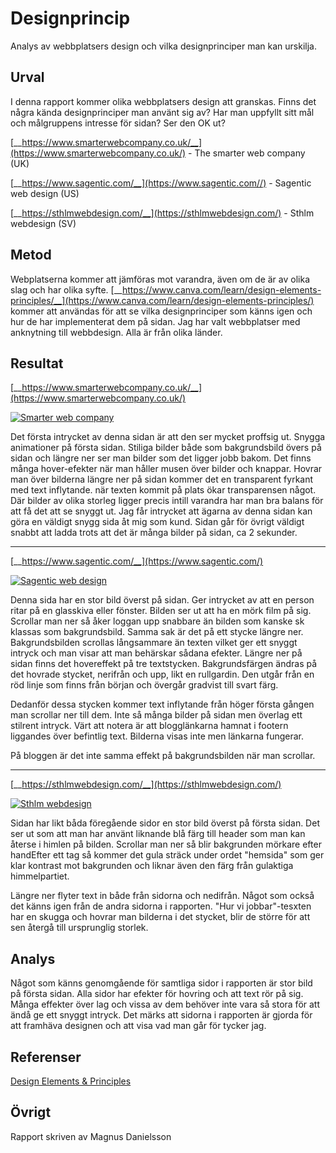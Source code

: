 ---
---
Designprincip
=========================

Analys av webbplatsers design och vilka designprinciper man kan urskilja.

Urval
-----------------------


I denna rapport kommer olika webbplatsers design att granskas. Finns det några kända designprinciper man använt sig av? Har man uppfyllt sitt mål och målgruppens intresse för sidan? Ser den OK ut?

[__https://www.smarterwebcompany.co.uk/__](https://www.smarterwebcompany.co.uk/) - The smarter web company (UK)

[__https://www.sagentic.com/__](https://www.sagentic.com//) - Sagentic web design (US)

[__https://sthlmwebdesign.com/__](https://sthlmwebdesign.com/) - Sthlm webdesign (SV)



Metod
-----------------------

Webplatserna kommer att jämföras mot varandra, även om de är av olika slag och har olika syfte. [__https://www.canva.com/learn/design-elements-principles/__](https://www.canva.com/learn/design-elements-principles/) kommer att användas för att se vilka designprinciper som känns igen och hur de har implementerat dem på sidan. Jag har valt webbplatser med anknytning till webbdesign. Alla är från olika länder.


Resultat
-----------------------

[__https://www.smarterwebcompany.co.uk/__](https://www.smarterwebcompany.co.uk/)

<a href="image/reportdesign/smarterwebcompany.png"><img src="image/reportdesign/smarterwebcompany.png" alt="Smarter web company"></a>

Det första intrycket av denna sidan är att den ser mycket proffsig ut. Snygga animationer på första sidan. Stiliga bilder både som bakgrundsbild övers på sidan och längre ner ser man bilder som det ligger jobb bakom. Det finns många hover-efekter när man håller musen över bilder och knappar. Hovrar man över bilderna längre ner på sidan kommer det en transparent fyrkant med text inflytande. när texten kommit på plats ökar transparensen något. Där bilder av olika storleg ligger precis intill varandra har man bra balans för att få det att se snyggt ut.
Jag får intrycket att ägarna av denna sidan kan göra en väldigt snygg sida åt mig som kund. Sidan går för övrigt väldigt snabbt att ladda trots att det är många bilder på sidan, ca 2 sekunder.

-------

[__https://www.sagentic.com/__](https://www.sagentic.com/)

<a href="image/reportdesign/sagentic.png"><img src="image/reportdesign/sagentic.png" alt="Sagentic web design"></a>

Denna sida har en stor bild överst på sidan. Ger intrycket av att en person ritar på en glasskiva eller fönster. Bilden ser ut att ha en mörk film på sig. Scrollar man ner så åker loggan upp snabbare än bilden som kanske sk klassas som bakgrundsbild. Samma sak är det på ett stycke längre ner. Bakgrundsbilden scrollas långsammare än texten vilket ger ett snyggt intryck och man visar att man behärskar sådana efekter. Längre ner på sidan finns det hovereffekt på tre textstycken. Bakgrundsfärgen ändras på det hovrade stycket, nerifrån och upp, likt en rullgardin. Den utgår från en röd linje som finns från början och övergår gradvist till svart färg.

Dedanför dessa stycken kommer text inflytande från höger första gången man scrollar ner till dem. Inte så många bilder på sidan men överlag ett stilrent intryck. Värt att notera är att blogglänkarna hamnat i footern liggandes över befintlig text. Bilderna visas inte men länkarna fungerar.

På bloggen är det inte samma effekt på bakgrundsbilden när man scrollar.

-------

[__https://sthlmwebdesign.com/__](https://sthlmwebdesign.com/)

<a href="image/reportdesign/sthlm.png"><img src="image/reportdesign/sthlm.png" alt="Sthlm webdesign"></a>

Sidan har likt båda föregående sidor en stor bild överst på första sidan. Det ser ut som att man har använt liknande blå färg till header som man kan återse i himlen på bilden. Scrollar man ner så blir bakgrunden mörkare efter handEfter ett tag så kommer det gula sträck under ordet "hemsida" som ger klar kontrast mot bakgrunden och liknar även den färg från gulaktiga himmelpartiet.

Längre ner flyter text in både från sidorna och nedifrån. Något som också det känns igen från de andra sidorna i rapporten. "Hur vi jobbar"-tesxten har en skugga och hovrar man bilderna i det stycket, blir de större för att sen återgå till ursprunglig storlek.


Analys
-----------------------

Något som känns genomgående för samtliga sidor i rapporten är stor bild på första sidan. Alla sidor har efekter för hovring och att text rör på sig. Många effekter över lag och vissa av dem behöver inte vara så stora för att ändå ge ett snyggt intryck. Det märks att sidorna i rapporten är gjorda för att framhäva designen och att visa vad man går för tycker jag.


Referenser
-----------------------

[Design Elements & Principles](https://www.canva.com/learn/design-elements-principles/)


Övrigt
-----------------------

Rapport skriven av Magnus Danielsson
